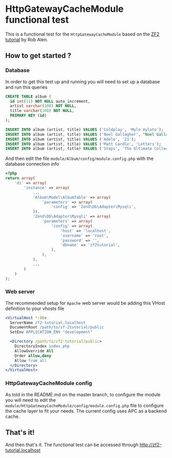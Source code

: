 # HttpGatewayCacheModule functional test
This is a functional test for the ```HttpGatewayCacheModule``` based on the [ZF2 tutorial](https://github.com/akrabat/zf2-tutorial) by Rob Alen.
## How to get started ?
### Database
In order to get this test up and running you will need to set up a database and run this queries

```sql
CREATE TABLE album (
  id int(11) NOT NULL auto_increment,
  artist varchar(100) NOT NULL,
  title varchar(100) NOT NULL,
  PRIMARY KEY (id)
);

INSERT INTO album (artist, title) VALUES ('Coldplay', 'Mylo Xyloto');
INSERT INTO album (artist, title) VALUES ('Noel Gallagher', "Noel Gallagher\'s High Flying Birds!");
INSERT INTO album (artist, title) VALUES ('Adele', '21');
INSERT INTO album (artist, title) VALUES ('Matt Cardle', 'Letters');
INSERT INTO album (artist, title) VALUES ('Steps', 'The Ultimate Collection');
```

And then edit the file ```module/Album/config/module.config.php``` with the database connection info

```php
<?php
return array(
    'di' => array(
        'instance' => array(
            ...
            'Album\Model\AlbumTable' => array(
                'parameters' => array(
                    'config' => 'Zend\Db\Adapter\Mysqli',
            )),
            'Zend\Db\Adapter\Mysqli' => array(
                'parameters' => array(
                    'config' => array(
                        'host' => 'localhost',
                        'username' => 'root',
                        'password' => '',
                        'dbname' => 'zf2tutorial',
                    ),
                ),
            ),
            ...
        )
    )
);
```

### Web server
The recommended setup for ```Apache``` web server would be adding this VHost definition to your vhosts file

```apache
<VirtualHost *:80>
  ServerName zf2-tutorial.localhost
  DocumentRoot /path/to/zf-2tutorial/public
  SetEnv APPLICATION_ENV "development"

  <Directory /path/to/zf2-tutorial/public>
    DirectoryIndex index.php
    AllowOverride All
    Order allow,deny
    Allow from all
  </Directory>
</VirtualHost>
```

### HttpGatewayCacheModule config
As told in the README.md on the master branch, to configure the module you will need to edit the ```module/HttpGatewayCacheModule/config/module.config.php``` file
to configure the cache layer to fit your needs. The current config uses APC as a backend cache.

## That's it!
And then that's it. The functional test can be accessed through http://zf2-tutorial.localhost